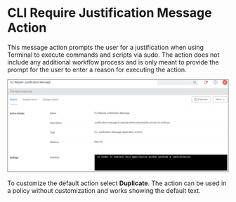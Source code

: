 [title]: # (CLI Justification)
[tags]: # (action,macOS)
[priority]: # (3)

# CLI Require Justification Message Action

This message action prompts the user for a justification when using Terminal to execute commands and scripts via sudo. The action does not include any additional workflow process and is only meant to provide the prompt for the user to enter a reason for executing the action.

![alt](images/cli-just-msg-act.png "Default CLI Require Justification Message Action")

To customize the default action select __Duplicate__. The action can be used in a policy without customization and works showing the default text.
